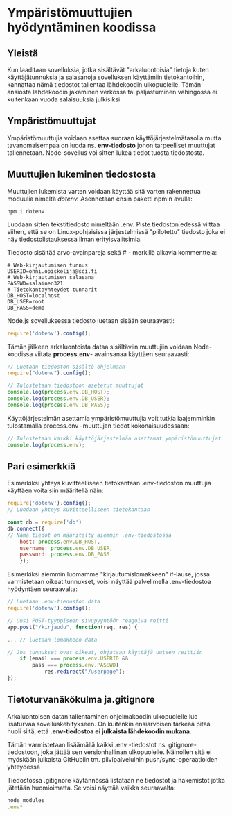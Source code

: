 # Ympäristömuuttujien hyödyntäminen koodissa

## Yleistä

Kun laaditaan sovelluksia, jotka sisältävät "arkaluontoisia" tietoja kuten käyttäjätunnuksia ja salasanoja sovelluksen käyttämiin tietokantoihin, kannattaa nämä tiedostot tallentaa lähdekoodin ulkopuolelle. Tämän ansiosta lähdekoodin jakaminen verkossa tai paljastuminen vahingossa ei kuitenkaan vuoda salaisuuksia julkisiksi.

## Ympäristömuuttujat

Ympäristömuuttujia voidaan asettaa suoraan käyttöjärjestelmätasolla mutta tavanomaisempaa on luoda ns. **env-tiedosto** johon tarpeelliset muuttujat tallennetaan. Node-sovellus voi sitten lukea tiedot tuosta tiedostosta.

## Muuttujien lukeminen tiedostosta

Muuttujien lukemista varten voidaan käyttää sitä varten rakennettua moduulia nimeltä _dotenv._ Asennetaan ensin paketti npm:n avulla:

```text
npm i dotenv
```

Luodaan sitten tekstitiedosto nimeltään .env. Piste tiedoston edessä viittaa siihen, että se on Linux-pohjaisissa järjestelmissä "piilotettu" tiedosto joka ei näy tiedostolistauksessa ilman erityisvalitsimia.

Tiedosto sisältää arvo-avainpareja sekä \# - merkillä alkavia kommentteja:

```text
# Web-kirjautumisen tunnus
USERID=onni.opiskelija@sci.fi
# Web-kirjautumisen salasana
PASSWD=salainen321
# Tietokantayhteydet tunnarit
DB_HOST=localhost
DB_USER=root
DB_PASS=demo
```

Node.js sovelluksessa tiedosto luetaan sisään seuraavasti:

```javascript
require('dotenv').config();
```

Tämän jälkeen arkaluontoista dataa sisältäviin muuttujiin voidaan Node-koodissa viitata **process.env**- avainsanaa käyttäen seuraavasti:

```javascript
// Luetaan tiedoston sisältö ohjelmaan
require("dotenv").config();

// Tulostetaan tiedostoon asetetut muuttujat
console.log(process.env.DB_HOST);
console.log(process.env.DB_USER);
console.log(process.env.DB_PASS);
```

Käyttöjärjestelmän asettamia ympäristömuuttujia voit tutkia laajemminkin tulostamalla process.env -muuttujan tiedot kokonaisuudessaan:

```javascript
// Tulostetaan kaikki käyttöjärjestelmän asettamat ympäristömuuttujat
console.log(process.env);
```

## Pari esimerkkiä

Esimerkiksi yhteys kuvitteelliseen tietokantaan .env-tiedoston muuttujia käyttäen voitaisiin määritellä näin:

```javascript
require('dotenv').config();
// Luodaan yhteys kuvitteelliseen tietokantaan 

const db = require('db')
db.connect({  
// Nämä tiedot on määritelty aiemmin .env-tiedostossa
    host: process.env.DB_HOST,  
    username: process.env.DB_USER,  
    password: process.env.DB_PASS
    });

```

Esimerkiksi aiemmin luomamme "kirjautumislomakkeen" if-lause, jossa varmistetaan oikeat tunnukset, voisi näyttää palvelimella .env-tiedostoa hyödyntäen seuraavalta:

```javascript
// Luetaan .env-tiedoston data
require('dotenv').config();

// Uusi POST-tyyppiseen sivupyyntöön reagoiva reitti
app.post("/kirjaudu", function(req, res) {

... // luetaan lomakkeen data

// Jos tunnukset ovat oikeat, ohjataan käyttäjä uuteen reittiin
    if (email === process.env.USERID && 
        pass === process.env.PASSWD) 
            res.redirect("/userpage"); 
});
```

## Tietoturvanäkökulma ja.gitignore

Arkaluontoisen datan tallentaminen ohjelmakoodin ulkopuolelle luo lisäturvaa sovelluskehitykseen. On kuitenkin ensiarvoisen tärkeää pitää huoli siitä, että **.env-tiedostoa ei julkaista lähdekoodin mukana**. 

Tämän varmistetaan lisäämällä kaikki .env -tiedostot ns. gitignore-tiedostoon, joka jättää sen versionhallinan ulkopuolelle. Näinollen sitä ei myöskään julkaista GitHubiin tm. pilvipalveluihin push/sync-operaatioiden yhteydessä

Tiedostossa .gitignore käytännössä listataan ne tiedostot ja hakemistot jotka jätetään huomioimatta. Se voisi näyttää vaikka seuraavalta:

```javascript
node_modules
.env*
```



